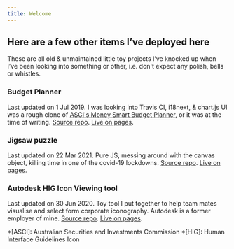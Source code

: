 ```yaml
---
title: Welcome
---
```


## Here are a few other items I’ve deployed here

These are all old & unmaintained little toy projects I’ve knocked up when I’ve been looking into something or other, i.e. don't expect any polish, bells or whistles.

<!-- todo: these would be best visualised as cards? -->

### Budget Planner

Last updated on 1 Jul 2019.
I was looking into Travis CI, i18next, & chart.js UI was a rough clone of <a href="https://moneysmart.gov.au/budgeting/budget-planner" target="_blank">ASCI's Money Smart Budget Planner</a>, or it was at the time of writing.
[Source repo](https://github.com/dylankenneally/budget-planner).
[Live on pages](https://dylankenneally.github.io/budget-planner/).

### Jigsaw puzzle

Last updated on 22 Mar 2021.
Pure JS, messing around with the canvas object, killing time in one of the covid-19 lockdowns.
[Source repo](https://github.com/dylankenneally/jigsaw-puzzle).
[Live on pages](https://dylankenneally.github.io/jigsaw-puzzle/).

### Autodesk HIG Icon Viewing tool

Last updated on 30 Jun 2020.
Toy tool I put together to help team mates visualise and select form corporate iconography.
Autodesk is a former employer of mine.
[Source repo](https://github.com/dylankenneally/hig-icons).
[Live on pages](https://dylankenneally.github.io/hig-icons/).

*[ASCI]: Australian Securities and Investments Commission
*[HIG]: Human Interface Guidelines Icon
